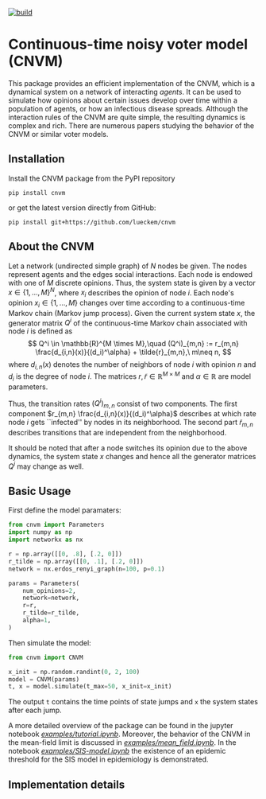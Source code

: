 [![build](https://github.com/lueckem/cnvm/actions/workflows/build.yml/badge.svg)](https://github.com/lueckem/cnvm/actions/workflows/build.yml)

# Continuous-time noisy voter model (CNVM)
This package provides an efficient implementation of the CNVM, which is a dynamical system on a network of interacting *agents*.
It can be used to simulate how opinions about certain issues develop over time within a population of agents,
or how an infectious disease spreads.
Although the interaction rules of the CNVM are quite simple, the resulting dynamics is complex and rich.
There are numerous papers studying the behavior of the CNVM or similar voter models.

## Installation
Install the CNVM package from the PyPI repository
```
pip install cnvm
```
or get the latest version directly from GitHub:
```
pip install git+https://github.com/lueckem/cnvm
```


## About the CNVM
Let a network (undirected simple graph) of $N$ nodes be given. The nodes represent agents and the edges social interactions. 
Each node is endowed with one of $M$ discrete opinions. Thus, the system state is given by a vector $x \in \{1,\dots,M\}^N$, where $x_i$ describes the opinion of node $i$.
Each node's opinion $x_i \in \{1,\dots,M\}$ changes over time according to a continuous-time Markov chain (Markov jump process).
Given the current system state $x$, the generator matrix $Q^i$ of the continuous-time Markov chain associated with node $i$ is defined as
$$ Q^i \in \mathbb{R}^{M \times M},\quad (Q^i)_{m,n} := r_{m,n} \frac{d_{i,n}(x)}{(d_i)^\alpha} + \tilde{r}_{m,n},\ m\neq n, $$
where $d_{i,n}(x)$ denotes the number of neighbors of node $i$ with opinion $n$ and $d_i$ is the degree of node $i$. The matrices $r, \tilde{r} \in \mathbb{R}^{M \times M}$ and $\alpha \in \mathbb{R}$ are model parameters.

Thus, the transition rates $(Q^i)_{m,n}$ consist of two components. The first component $r_{m,n} \frac{d_{i,n}(x)}{(d_i)^\alpha}$ describes at which rate node $i$ gets ``infected'' by nodes in its neighborhood.
The second part $\tilde{r}_{m,n}$ describes transitions that are independent from the neighborhood.

It should be noted that after a node switches its opinion due to the above dynamics, the system state $x$ changes and hence all the generator matrices $Q^i$ may change as well.

## Basic Usage
First define the model paramaters:
```python
from cnvm import Parameters
import numpy as np
import networkx as nx

r = np.array([[0, .8], [.2, 0]])
r_tilde = np.array([[0, .1], [.2, 0]])
network = nx.erdos_renyi_graph(n=100, p=0.1)

params = Parameters(
    num_opinions=2,
    network=network,
    r=r,
    r_tilde=r_tilde,
    alpha=1,
)
```
Then simulate the model:
```python
from cnvm import CNVM

x_init = np.random.randint(0, 2, 100)
model = CNVM(params)
t, x = model.simulate(t_max=50, x_init=x_init)
```
The output `t` contains the time points of state jumps and `x` the system states after each jump.

A more detailed overview of the package can be found in the jupyter notebook [*examples/tutorial.ipynb*](examples/tutorial.ipynb).
Moreover, the behavior of the CNVM in the mean-field limit is discussed in [*examples/mean_field.ipynb*](examples/mean_field.ipynb).
In the notebook [*examples/SIS-model.ipynb*](examples/SIS-model.ipynb) the existence of an epidemic threshold for the SIS model in epidemiology is demonstrated.

## Implementation details
